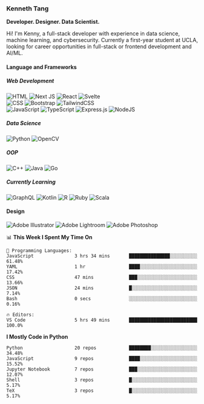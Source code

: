 ### Kenneth Tang
**Developer. Designer. Data Scientist.**

Hi! I'm Kenny, a full-stack developer with experience in data science, machine learning, and cybersecurity. Currently a first-year student at UCLA, looking for career opportunities in full-stack or frontend development and AI/ML.

#### Language and Frameworks

##### Web Development
![HTML](https://img.shields.io/badge/html-black.svg?style=for-the-badge&logo=html5&logoColor=white)
![Next JS](https://img.shields.io/badge/Next-black?style=for-the-badge&logo=next.js&logoColor=white)
![React](https://img.shields.io/badge/react-%2320232a.svg?style=for-the-badge&logo=react&logoColor=white)
![Svelte](https://img.shields.io/badge/svelte-black.svg?style=for-the-badge&logo=svelte&logoColor=white)
<br>
![CSS](https://img.shields.io/badge/css-black.svg?style=for-the-badge&logo=css3&logoColor=white)
![Bootstrap](https://img.shields.io/badge/bootstrap-black.svg?style=for-the-badge&logo=bootstrap&logoColor=white)
![TailwindCSS](https://img.shields.io/badge/tailwindcss-black.svg?style=for-the-badge&logo=tailwind-css&logoColor=white)
<br>
![JavaScript](https://img.shields.io/badge/javascript-black.svg?style=for-the-badge&logo=javascript&logoColor=white)
![TypeScript](https://img.shields.io/badge/typescript-black.svg?style=for-the-badge&logo=typescript&logoColor=white)
![Express.js](https://img.shields.io/badge/express.js-black.svg?style=for-the-badge&logo=express&logoColor=white)
![NodeJS](https://img.shields.io/badge/node.js-black?style=for-the-badge&logo=node.js&logoColor=white)

##### Data Science
![Python](https://img.shields.io/badge/python-black?style=for-the-badge&logo=python&logoColor=white)
![OpenCV](https://img.shields.io/badge/opencv-black.svg?style=for-the-badge&logo=opencv&logoColor=white)

##### OOP
![C++](https://img.shields.io/badge/c++-black.svg?style=for-the-badge&logo=c%2B%2B&logoColor=white)
![Java](https://img.shields.io/badge/java-black.svg?style=for-the-badge&logo=java&logoColor=white)
![Go](https://img.shields.io/badge/go-black.svg?style=for-the-badge&logo=go&logoColor=white)

##### Currently Learning
![GraphQL](https://img.shields.io/badge/-GraphQL-black?style=for-the-badge&logo=graphql&logoColor=white)
![Kotlin](https://img.shields.io/badge/kotlin-black.svg?style=for-the-badge&logo=kotlin&logoColor=white)
![R](https://img.shields.io/badge/r-black.svg?style=for-the-badge&logo=r&logoColor=white)
![Ruby](https://img.shields.io/badge/ruby-black.svg?style=for-the-badge&logo=ruby&logoColor=white)
![Scala](https://img.shields.io/badge/scala-black.svg?style=for-the-badge&logo=scala&logoColor=white)

#### Design
![Adobe Illustrator](https://img.shields.io/badge/Adobe%20Illustrator-black.svg?style=for-the-badge&logo=adobeillustrator&logoColor=white)
![Adobe Lightroom](https://img.shields.io/badge/Adobe%20Lightroom-black.svg?style=for-the-badge&logo=Adobe%20Lightroom&logoColor=white)
![Adobe Photoshop](https://img.shields.io/badge/Adobe%20Photoshop-black.svg?style=for-the-badge&logo=adobephotoshop&logoColor=white)

<!-- [![Kenny's GitHub stats](https://github-readme-stats.vercel.app/api?username=Kenny477)](https://github.com/anuraghazra/github-readme-stats) -->

<!-- [![Top Languages](https://github-readme-stats.vercel.app/api/top-langs/?username=anuraghazra)](https://github.com/anuraghazra/github-readme-stats) -->

<!--START_SECTION:waka-->
📊 **This Week I Spent My Time On** 

```text
💬 Programming Languages: 
JavaScript               3 hrs 34 mins       ███████████████░░░░░░░░░░   61.48% 
YAML                     1 hr                ████░░░░░░░░░░░░░░░░░░░░░   17.42% 
CSS                      47 mins             ███░░░░░░░░░░░░░░░░░░░░░░   13.66% 
JSON                     24 mins             █░░░░░░░░░░░░░░░░░░░░░░░░   7.14% 
Bash                     0 secs              ░░░░░░░░░░░░░░░░░░░░░░░░░   0.16%

🔥 Editors: 
VS Code                  5 hrs 49 mins       █████████████████████████   100.0%

```

**I Mostly Code in Python** 

```text
Python                   20 repos            ████████░░░░░░░░░░░░░░░░░   34.48% 
JavaScript               9 repos             ████░░░░░░░░░░░░░░░░░░░░░   15.52% 
Jupyter Notebook         7 repos             ███░░░░░░░░░░░░░░░░░░░░░░   12.07% 
Shell                    3 repos             █░░░░░░░░░░░░░░░░░░░░░░░░   5.17% 
TeX                      3 repos             █░░░░░░░░░░░░░░░░░░░░░░░░   5.17%

```



<!--END_SECTION:waka-->
